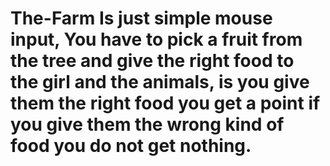 # The-Farm Is just simple mouse input, You have to pick a fruit from the tree and give the right food to the girl and the animals, is you give them the right food you get a point if you give them the wrong kind of food you  do not get nothing.
